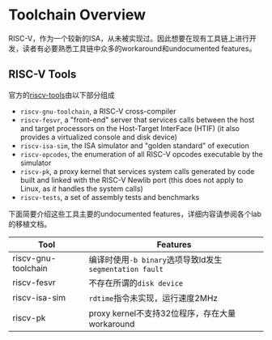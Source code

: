 # Toolchain Overview

RISC-V，作为一个较新的ISA，从未被实现过。因此想要在现有工具链上进行开发，读者有必要熟悉工具链中众多的workaround和undocumented features。

## RISC-V Tools

官方的[riscv-tools](https://github.com/riscv/riscv-tools)由以下部分组成

* `riscv-gnu-toolchain`, a RISC-V cross-compiler
* `riscv-fesvr`, a "front-end" server that services calls between the host and target processors on the Host-Target InterFace (HTIF) (it also provides a virtualized console and disk device)
* `riscv-isa-sim`, the ISA simulator and "golden standard" of execution
* `riscv-opcodes`, the enumeration of all RISC-V opcodes executable by the simulator
* `riscv-pk`, a proxy kernel that services system calls generated by code built and linked with the RISC-V Newlib port (this does not apply to Linux, as _it_ handles the system calls)
* `riscv-tests`, a set of assembly tests and benchmarks


下面简要介绍这些工具主要的undocumented features，详细内容请参阅各个lab的移植文档。

| Tool                | Features                                 |
| ------------------- | ---------------------------------------- |
| riscv-gnu-toolchain | 编译时使用`-b binary`选项导致ld发生`segmentation fault` |
| riscv-fesvr         | 不存在所谓的`disk device`                      |
| riscv-isa-sim       | `rdtime`指令未实现，运行速度2MHz                   |
| riscv-pk            | proxy kernel不支持32位程序，存在大量workaround      |